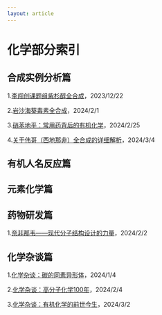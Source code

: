```yaml
---
layout: article
---
```

# 化学部分索引
## 合成实例分析篇
1.[李闯创课题组紫杉醇全合成](https://mekdull.netlify.app/2023/12/22/%E6%9D%8E%E9%97%AF%E5%88%9B%E8%AF%BE%E9%A2%98%E7%BB%84%E7%B4%AB%E6%9D%89%E9%86%87%E5%85%A8%E5%90%88%E6%88%90%E8%AF%A6%E7%BB%86%E5%88%86%E6%9E%90.html)，2023/12/22

2.[岩沙海葵毒素全合成](https://mekdull.netlify.app/2024/01/26/%E5%85%B3%E4%BA%8E%E5%B2%A9%E6%B2%99%E6%B5%B7%E8%91%B5%E6%AF%92%E7%B4%A0%E5%85%A8%E5%90%88%E6%88%90%E7%9A%84%E8%AF%A6%E7%BB%86%E8%A7%A3%E6%9E%90.html)，2024/2/1

3.[硝苯地平：常用药背后的有机化学](https://mekdull.netlify.app/2024/02/25/%E7%A1%9D%E8%8B%AF%E5%9C%B0%E5%B9%B3-%E5%B8%B8%E7%94%A8%E8%8D%AF%E8%83%8C%E5%90%8E%E7%9A%84%E6%9C%89%E6%9C%BA%E5%8C%96%E5%AD%A6.html)，2024/2/25

4.[关于伟哥（西地那非）全合成的详细解析](https://mekdull.netlify.app/2024/03/04/%E5%85%B3%E4%BA%8E%E4%BC%9F%E5%93%A5-%E8%A5%BF%E5%9C%B0%E9%82%A3%E9%9D%9E-%E5%85%A8%E5%90%88%E6%88%90%E7%9A%84%E8%AF%A6%E7%BB%86%E8%A7%A3%E6%9E%90.html)，2024/3/4
## 有机人名反应篇
## 元素化学篇
## 药物研发篇
1.[奈非那韦——现代分子结构设计的力量](https://mekdull.netlify.app/2024/02/02/%E5%A5%88%E9%9D%9E%E9%82%A3%E9%9F%A6-%E7%8E%B0%E4%BB%A3%E5%88%86%E5%AD%90%E7%BB%93%E6%9E%84%E8%AE%BE%E8%AE%A1%E7%9A%84%E5%8A%9B%E9%87%8F.html)，2024/2/2
## 化学杂谈篇
1.[化学杂谈：碳的同素异形体](https://mekdull.netlify.app/2024/01/04/%E5%8C%96%E5%AD%A6%E6%9D%82%E8%B0%88-%E7%A2%B3%E7%9A%84%E5%90%8C%E7%B4%A0%E5%BC%82%E5%BD%A2%E4%BD%93.html)，2024/1/4

2.[化学杂谈：高分子化学100年](https://mekdull.netlify.app/2024/02/04/%E5%8C%96%E5%AD%A6%E6%9D%82%E8%B0%88-%E9%AB%98%E5%88%86%E5%AD%90%E5%8C%96%E5%AD%A6100%E5%B9%B4.html)，2024/2/4

3.[化学杂谈：有机化学的前世今生](https://mekdull.netlify.app/2024/03/02/%E5%8C%96%E5%AD%A6%E6%9D%82%E8%B0%88-%E6%9C%89%E6%9C%BA%E5%8C%96%E5%AD%A6%E7%9A%84%E5%89%8D%E4%B8%96%E4%BB%8A%E7%94%9F.html)，2024/3/2
